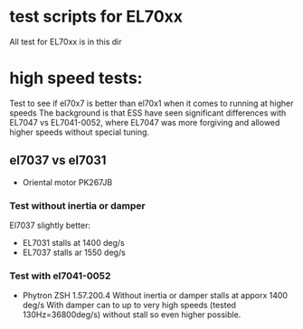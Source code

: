 # test scripts for EL70xx
All test for EL70xx is in this dir


# high speed tests:
Test to see if el70x7 is better than el70x1 when it comes to running at higher speeds
The background is that ESS have seen significant differences with EL7047 vs EL7041-0052, where EL7047 was more forgiving and allowed higher speeds without special tuning.

## el7037 vs el7031
* Oriental motor PK267JB

### Test without inertia or damper

El7037 slightly better:
* EL7031 stalls at 1400 deg/s
* EL7037 stalls ar 1550 deg/s

### Test with el7041-0052
* Phytron ZSH 1.57.200.4
Without inertia or damper stalls at apporx 1400 deg/s
With damper can to up to very high speeds (tested 130Hz=36800deg/s) without stall so even higher possible. 


